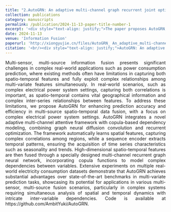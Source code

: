 ```yaml
---
title: "2.AutoGRN: An adaptive multi-channel graph recurrent joint optimization network with Copula-based dependency modeling for spatio-temporal fusion in electrical power systems"
collection: publications
category: manuscripts
permalink: /publication/2024-11-13-paper-title-number-1
excerpt: '<div style="text-align: justify;">The paper proposes AutoGRN, which integrates an adaptive multi - channel framework and copula - based modeling for spatio - temporal fusion in power systems, outperforming benchmarks in multivariate prediction tasks.</div>'
date: 2024-11-13
venue: 'Information Fusion'
paperurl: 'http://xiongyujie.cn/files/AutoGRN_ An_adaptive_multi-channel_graph_recurrent_joint_optimization_network_with_Copula-based_dependency_modeling_for_spatio-temporal_fusion_in_electrical_power_systems.pdf'
citation: '<br/><div style="text-align: justify;">AutoGRN: An adaptive multi-channel graph recurrent joint optimization network with Copula-based dependency modeling for spatio-temporal fusion in electrical power systems, H.-Y. Wang, X.-H. Qiu*, Y.-J. Xiong, X.-Y. Tan, Information Fusion, 2024: 102836</div>'
---
```


<div style="text-align: justify;">Multi-sensor, multi-source information fusion presents significant challenges in complex real-world applications such as power consumption prediction, where existing methods often have limitations in capturing both spatio-temporal features and fully exploit complex relationships among multi-variate features simultaneously. In real-world scenarios, such as complex electrical power system settings, capturing both correlations is important, as spatio-temporal contains vital geographical information and complex inter-series relationships between features. To address these limitations, we propose AutoGRN for enhancing prediction accuracy and efficiency in multi-source spatio-temporal data fusion, with a focus on complex electrical power system settings. AutoGRN integrates a novel adaptive multi-channel attentive framework with copula-based dependency modeling, combining graph neural diffusion convolution and recurrent optimization. The framework automatically learns spatial features, capturing complex correlations among regions, while a sequence encoder extracts temporal patterns, ensuring the acquisition of time series characteristics such as seasonality and trends. High-dimensional spatio-temporal features are then fused through a specially designed multi-channel recurrent graph neural network, incorporating copula functions to model complex dependencies between variables. Extensive experiments on multiple real-world electricity consumption datasets demonstrate that AutoGRN achieves substantial advantages over state-of-the-art benchmarks in multi-variate prediction tasks, showcasing its potential for applications in various multi-sensor, multi-source fusion scenarios, particularly in complex systems requiring simultaneous analysis of spatial and temporal dynamics with intricate inter-variable dependencies. Code is available at https://github.com/AmbitYuki/AutoGRN.</div>

<br/>
